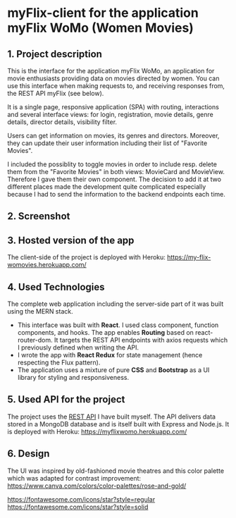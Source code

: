 # myFlix-client for the application myFlix WoMo (Women Movies)

## 1. Project description

This is the interface for the application myFlix WoMo, an application for movie enthusiasts providing data on movies directed by women. You can use this interface when making requests to, and receiving responses from, the REST API myFlix (see below).

It is a single page, responsive application (SPA) with routing, interactions and several interface views: for login, registration, movie details, genre details, director details, visibility filter.

Users can get information on movies, its genres and directors. Moreover, they can update their user information including their list of "Favorite Movies".

I included the possiblity to toggle movies in order to include resp. delete them from the "Favorite Movies" in both views: MovieCard and MovieView. Therefore I gave them their own component. The decision to add it at two different places made the development quite complicated especially because I had to send the information to the backend endpoints each time.

## 2. Screenshot

## 3. Hosted version of the app

The client-side of the project is deployed with Heroku: https://my-flix-womovies.herokuapp.com/

## 4. Used Technologies

The complete web application including the server-side part of it was built using the MERN stack.

- This interface was built with **React**. I used class component, function components, and hooks. The app enables **Routing** based on react-router-dom. It targets the REST API endpoints with axios requests which I previously defined when writing the API.
- I wrote the app with **React Redux** for state management (hence respecting the Flux pattern).
- The application uses a mixture of pure **CSS** and **Bootstrap** as a UI library for styling and responsiveness.

## 5. Used API for the project

The project uses the [REST API](https://github.com/SarahJD/myFlix) I have built myself. The API delivers data stored in a MongoDB database and is itself built with Express and Node.js. It is deployed with Heroku: https://myflixwomo.herokuapp.com/

## 6. Design

The UI was inspired by old-fashioned movie theatres and this color palette which was adapted for contrast improvement: https://www.canva.com/colors/color-palettes/rose-and-gold/

https://fontawesome.com/icons/star?style=regular
https://fontawesome.com/icons/star?style=solid
